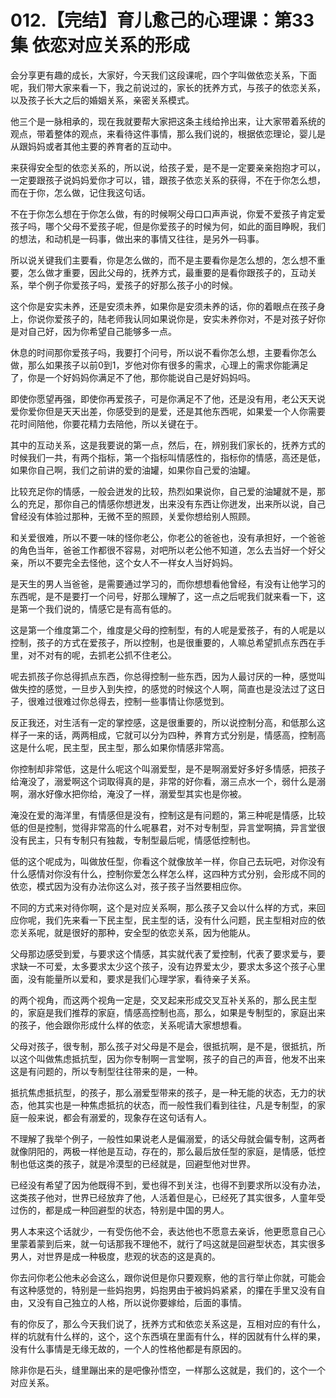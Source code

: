 # 012.【完结】育儿愈己的心理课：第33集 依恋对应关系的形成

会分享更有趣的成长，大家好，今天我们这段课呢，四个字叫做依恋关系，下面呢，我们带大家来看一下，我之前说过的，家长的抚养方式，与孩子的依恋关系，以及孩子长大之后的婚姻关系，亲密关系模式。

他三个是一脉相承的，现在我就要帮大家把这条主线给拎出来，让大家带着系统的观点，带着整体的观点，来看待这件事情，那么我们说的，根据依恋理论，婴儿是从跟妈妈或者其他主要的养育者的互动中。

来获得安全型的依恋关系的，所以说，给孩子爱，是不是一定要亲亲抱抱才可以，一定要跟孩子说妈妈爱你才可以，错，跟孩子依恋关系的获得，不在于你怎么想，而在于你，怎么做，记住我这句话。

不在于你怎么想在于你怎么做，有的时候啊父母口口声声说，你爱不爱孩子肯定爱孩子吗，哪个父母不爱孩子呢，但是你爱孩子的时候为何，如此的面目睁睨，我们的想法，和动机是一码事，做出来的事情又往往，是另外一码事。

所以说关键我们主要看，你是怎么做的，而不是主要看你是怎么想的，怎么想不重要，怎么做才重要，因此父母的，抚养方式，最重要的是看你跟孩子的，互动关系，举个例子你爱孩子吗，爱孩子的好那么孩子小的时候。

这个你是安实未养，还是安须未养，如果你是安须未养的话，你的着眼点在孩子身上，你说你爱孩子的，陆老师我认同如果说你是，安实未养你对，不是对孩子好你是对自己好，因为你希望自己能够多一点。

休息的时间那你爱孩子吗，我要打个问号，所以说不看你怎么想，主要看你怎么做，那么如果孩子以前0到1，岁他对你有很多的需求，心理上的需求你能满足了，你是一个好妈妈你满足不了他，那你能说自己是好妈妈吗。

即使你愿望再强，即使你再爱孩子，可是你满足不了他，还是没有用，老公天天说爱你爱你但是天天出差，你感受到的是爱，还是其他东西呢，如果爱一个人你需要花时间陪他，你要花精力去陪他，所以关键在于。

其中的互动关系，这是我要说的第一点，然后，在，辨别我们家长的，抚养方式的时候我们一共，有两个指标，第一个指标叫情感性的，指标你的情感，高还是低，如果你自己啊，我们之前讲的爱的油罐，如果你自己爱的油罐。

比较充足你的情感，一般会迸发的比较，热烈如果说你，自己爱的油罐就不是，那么的充足，那你自己的情感你想迸发，出来没有东西让你迸发，出来所以说，自己曾经没有体验过那种，无微不至的照顾，关爱你想给别人照顾。

和关爱很难，所以不要一味的怪你老公，你老公的爸爸也，没有承担好，一个爸爸的角色当年，爸爸工作都很不容易，对吧所以老公他不知道，怎么去当好一个好父亲，所以不要完全去怪他，这个女人不一样女人当好妈妈。

是天生的男人当爸爸，是需要通过学习的，而你想想看他曾经，有没有让他学习的东西呢，是不是要打一个问号，好那么理解了，这一点之后呢我们就来看一下，这是第一个我们说的，情感它是有高有低的。

这是第一个维度第二个，维度是父母的控制型，有的人呢是爱孩子，有的人呢是以控制，孩子的方式在爱孩子，所以控制，也是很重要的，人嘛总希望抓点东西在手里，对不对有的呢，去抓老公抓不住老公。

呢去抓孩子你总得抓点东西，你总得控制一些东西，因为人最讨厌的一种，感觉叫做失控的感觉，一旦步入到失控，的感觉的时候这个人啊，简直也是没法过了这日子，很难过很难过你总得去，控制一些事情让你感觉到。

反正我还，对生活有一定的掌控感，这是很重要的，所以说控制分高，和低那么这样子一来的话，两两相成，它就可以分为四种，养育方式分别是，情感高，控制高这是什么呢，民主型，民主型，那么如果你情感非常高。

你控制却非常低，这是什么呢这个叫溺爱型，是不是啊溺爱好多好多情感，把孩子给淹没了，溺爱啊这个词取得真的是，非常的好你看，溺三点水一个，弱什么是溺啊，溺水好像水把你给，淹没了一样，溺爱型其实也是你被。

淹没在爱的海洋里，有情感但是没有，控制这是有问题的，第三种呢是情感，比较低的但是控制，觉得非常高的什么呢暴君，对不对专制型，异言堂啊搞，异言堂很没有民主，只有专制只有独裁，专制型最后呢，情感低控制也。

低的这个呢成为，叫做放任型，你看这个就像放羊一样，你自己去玩吧，对你没有什么感情对你没有什么，控制你爱怎么样怎么样，这四种方式分别，会形成不同的依恋，模式因为没有办法你这么对，孩子孩子当然要相应你。

不同的方式来对待你啊，这个是对应关系啊，那么孩子又会以什么样的方式，来回应你呢，我们先来看一下民主型，民主型的话，没有什么问题，民主型相对应的依恋关系呢，就是很好的那种，安全型的依恋关系，因为他能从。

父母那边感受到爱，与要求这个情感，其实就代表了爱控制，代表了要求爱与，要求缺一不可爱，太多要求太少这个孩子，没有边界爱太少，要求太多这个孩子心里面，没有能量所以爱和，要求是我们心理学家，看待亲子关系。

的两个视角，而这两个视角一定是，交叉起来形成交叉互补关系的，那么民主型的，家庭是我们推荐的家庭，情感高控制也高，那么，如果是专制型的，家庭出来的孩子，他会跟你形成什么样的依恋，关系呢请大家想想看。

父母对孩子，很专制，那么孩子对父母是不是会，很抵抗啊，是不是，很抵抗，所以这个叫做焦虑抵抗型，因为你专制啊一言堂啊，孩子的自己的声音，他发不出来这是有问题的，所以专制型往往带来的是，一种。

抵抗焦虑抵抗型，的孩子，那么溺爱型带来的孩子，是一种无能的状态，无力的状态，他其实也是一种焦虑抵抗的状态，而一般性我们看到往往，凡是专制型，的家庭一般来说，都会有溺爱的，现象存在这句话有人。

不理解了我举个例子，一般性如果说老人是偏溺爱，的话父母就会偏专制，这两者就像阴阳的，两极一样他是互动，存在的，那么最后放任型的家庭，是情感，低控制也低这类的孩子，就是冷漠型的已经就是，回避型他对世界。

已经没有希望了因为他既得不到，爱也得不到关注，也得不到要求所以没有办法，这类孩子他对，世界已经放弃了他，人活着但是心，已经死了其实很多，人童年受过伤的，都是成一种回避型的状态，特别是中国的男人。

男人本来这个话就少，一有受伤他不会，表达他也不愿意去亲诉，他更愿意自己心里蒙着蒙到后来，就一句话那我不理他不，就行了吗这就是回避型状态，其实很多男人，对世界是成一种极度，悲观的状态的这是真的。

你去问你老公他未必会这么，跟你说但是你只要观察，他的言行举止你就，可能会有这种感觉的，特别是一些妈抱男，妈抱男由于被妈妈紧紧，的攥在手里又没有自由，又没有自己独立的人格，所以说你要嫁给，后面的事情。

有的你反了，那么今天我们说了，抚养方式和依恋关系这是，互相对应的有什么，样的坑就有什么样的，这个，这个东西填在里面有什么，样的因就有什么样的果，没有什么事情是无缘无故的，一个人的性格他都是有原因的。

除非你是石头，缝里蹦出来的是吧像孙悟空，一样那么这就是，我们的，这个一个对应关系。
